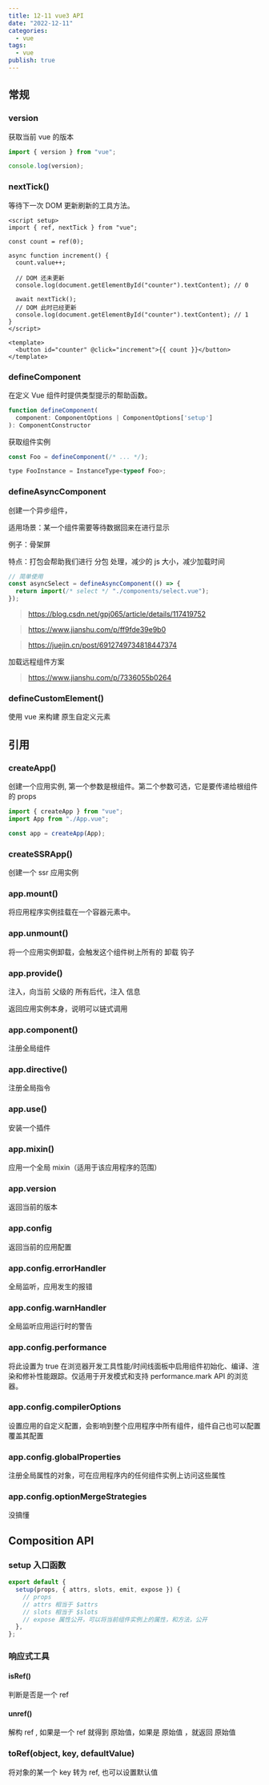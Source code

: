 ```yaml
---
title: 12-11 vue3 API
date: "2022-12-11"
categories:
  - vue
tags:
  - vue
publish: true
---
```


## 常规

### version

获取当前 vue 的版本

```js
import { version } from "vue";

console.log(version);
```

### nextTick()

等待下一次 DOM 更新刷新的工具方法。

```vue
<script setup>
import { ref, nextTick } from "vue";

const count = ref(0);

async function increment() {
  count.value++;

  // DOM 还未更新
  console.log(document.getElementById("counter").textContent); // 0

  await nextTick();
  // DOM 此时已经更新
  console.log(document.getElementById("counter").textContent); // 1
}
</script>

<template>
  <button id="counter" @click="increment">{{ count }}</button>
</template>
```

### defineComponent

在定义 Vue 组件时提供类型提示的帮助函数。

```js
function defineComponent(
  component: ComponentOptions | ComponentOptions['setup']
): ComponentConstructor
```

获取组件实例

```js
const Foo = defineComponent(/* ... */);

type FooInstance = InstanceType<typeof Foo>;
```

### defineAsyncComponent

创建一个异步组件，

适用场景：某一个组件需要等待数据回来在进行显示

例子：骨架屏

特点：打包会帮助我们进行 分包 处理，减少的 js 大小，减少加载时间

```js
// 简单使用
const asyncSelect = defineAsyncComponent(() => {
  return import(/* select */ "./components/select.vue");
});
```

> https://blog.csdn.net/gpj065/article/details/117419752

> https://www.jianshu.com/p/ff9fde39e9b0

> https://juejin.cn/post/6912749734818447374

加载远程组件方案

> https://www.jianshu.com/p/7336055b0264

### defineCustomElement()

使用 vue 来构建 原生自定义元素

## 引用

### createApp()

创建一个应用实例, 第一个参数是根组件。第二个参数可选，它是要传递给根组件的 props

```js
import { createApp } from "vue";
import App from "./App.vue";

const app = createApp(App);
```

### createSSRApp()

创建一个 ssr 应用实例

### app.mount()

将应用程序实例挂载在一个容器元素中。

### app.unmount()

将一个应用实例卸载，会触发这个组件树上所有的 卸载 钩子

### app.provide()

注入，向当前 父级的 所有后代，注入 信息

返回应用实例本身，说明可以链式调用

### app.component()

注册全局组件

### app.directive()

注册全局指令

### app.use()

安装一个插件

### app.mixin()

应用一个全局 mixin（适用于该应用程序的范围）

### app.version

返回当前的版本

### app.config

返回当前的应用配置

### app.config.errorHandler

全局监听，应用发生的报错

### app.config.warnHandler

全局监听应用运行时的警告

### app.config.performance

将此设置为 true 在浏览器开发工具性能/时间线面板中启用组件初始化、编译、渲染和修补性能跟踪。仅适用于开发模式和支持 performance.mark API 的浏览器。

### app.config.compilerOptions

设置应用的自定义配置，会影响到整个应用程序中所有组件，组件自己也可以配置覆盖其配置

### app.config.globalProperties

注册全局属性的对象，可在应用程序内的任何组件实例上访问这些属性

### app.config.optionMergeStrategies

没搞懂

## Composition API

### setup 入口函数

```js
export default {
  setup(props, { attrs, slots, emit, expose }) {
    // props
    // attrs 相当于 $attrs
    // slots 相当于 $slots
    // expose 属性公开，可以将当前组件实例上的属性，和方法，公开
  },
};
```

### 响应式工具

#### isRef()

判断是否是一个 ref

#### unref()

解构 ref , 如果是一个 ref 就得到 原始值，如果是 原始值 ，就返回 原始值

### toRef(object, key, defaultValue)

将对象的某一个 key 转为 ref, 也可以设置默认值
